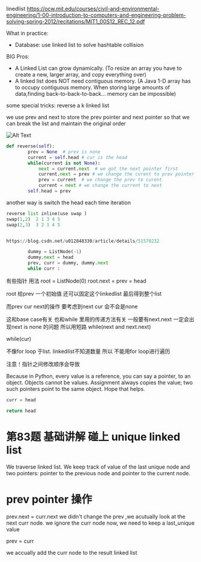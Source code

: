 linedlist
https://ocw.mit.edu/courses/civil-and-environmental-engineering/1-00-introduction-to-computers-and-engineering-problem-solving-spring-2012/recitations/MIT1_00S12_REC_12.pdf



What in practice:
- Database: use linked list to solve hashtable collision



BIG Pros:

- A Linked List can grow dynamically.
(To resize an array you have to create a new, larger array, and copy everything over)
- A linked list does NOT need contiguous memory.
(A Java 1-D array has to occupy contiguous memory. When storing large amounts of data,finding back-to-back-to-back… memory can be impossible)



some special tricks:
reverse a k linked list

we use prev and next to store the prev pointer and next pointer
so that we can break the list and maintain the original order


![Alt Text](https://www.geeksforgeeks.org/wp-content/uploads/RGIF2.gif)

```python
def reverse(self):
        prev = None  # prev is none 
        current = self.head # cur is the head 
        while(current is not None):
            next = current.next  # we got the next pointer first
            current.next = prev # we change the curent to prev pointer
            prev = current  # we change the prev to curent
            current = next # we change the current to next
        self.head = prev
```
another way is switch the head each time iteration
```python
reverse list inline(use swap )
swap(1,2)  2 1 3 4 5
swap(2,3)  3 2 1 4 5


https://blog.csdn.net/u012848330/article/details/51570232


```



```python
        dummy = ListNode(-1)
        dummy.next = head
        prev, curr = dummy, dummy.next
        while curr :
```


有些指针 用法
root = ListNode(0)
root.next = prev = head

root 给prev 一个初始值
还可以固定这个linkedlist 最后得到整个list

而prev cur next的操作 要考虑到next cur 会不会是none 

这和base case有关 也和while 里用的传递方法有关
一般要有next.next 一定会出现next is none 的问题
所以用短路
while(next and next.next)

while(cur)

不像for loop 于list.
linkedlist不知道数量 所以 不能用for loop进行遍历


注意！指针之间修改顺序会导致 

 Because in Python, every value is a reference, you can say a pointer, to an object. Objects cannot be values. Assignment always copies the value; two such pointers point to the same object. Hope that helps.
 
 
 ```python
 curr = head
 
 return head
 
 ```


# 第83题 基础讲解 碰上 unique linked list

We traverse linked list. 
We keep track of value of the last unique node and two pointers: pointer to the previous node and pointer to the current node.

# prev pointer 操作
prev.next = curr.next
we didn't change the prev ,we acutually look at the next curr node. we ignore the curr node now, we need to keep a last_unique value


prev = curr

we accually add the curr node to the result linked list
# 
